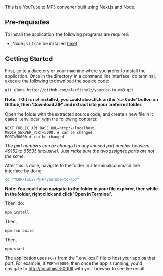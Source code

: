 This is a YouTube to MP3 converter built using Next.js and Node.

## Pre-requisites
To install the application, the following programs are required:
- Node.js (it can be installed [here](https://nodejs.org/en))

## Getting Started

First, go to a directory on your machine where you prefer to install the application. Once in the directory, in a command line interface, do terminal, execute the following to download the source code: 

```bash 
git clone https://github.com/alexfishy12/youtube-to-mp3.git
```
**Note: if Git is not installed, you could also click on the '<> Code' button on Github, then 'Download ZIP' and extract into your preferred folder.**

Open the folder with the extracted source code, and create a new file in it called ".env.local" with the following contents:

```plaintext
NEXT_PUBLIC_API_BASE_URL=http://localhost
MEDIA_SERVER_PORT=50001 # can be changed
PORT=50000 # can be changed
```
*The port numbers can be changed to any unused port number between 49152 to 65535 (inclusive). Just make sure the two assigned ports are not the same.*

After this is done, navigate to the folder in a terminal/command line interface by doing:
```bash
cd "YOUR/FILE/PATH/youtube-to-mp3"
```
**Note: You could also navigate to the folder in your file explorer, then while in the folder, right click and click 'Open in Terminal'.**

Then, do:
```bash
npm install
```

Then,
```bash
npm run build
```

Then,
```bash
npm start
```

The application uses `PORT` from the ".env.local" file to host your app on that port. For example, if `PORT=50000`, then once the app is running, you'd navigate to 
[http://localhost:50000](http://localhost:50000) with your browser to see the result.